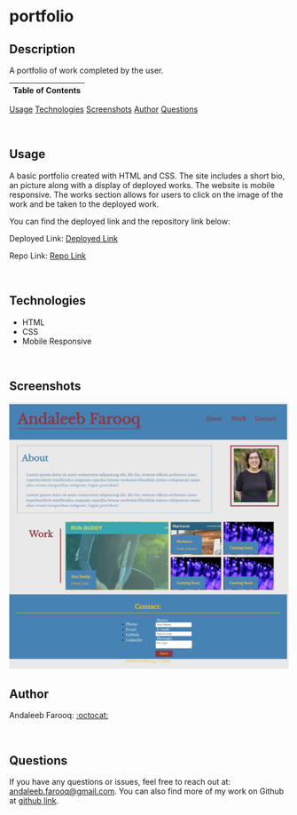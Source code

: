 # portfolio

## Description
A portfolio of work completed by the user.



Table of Contents |
-------------------|
[Usage](#Usage)
[Technologies](#Technologies)
[Screenshots](#Screenshots)
[Author](#Author)
[Questions](#Questions)

<br />

## Usage

A basic portfolio created with HTML and CSS. The site includes a short bio, an picture along with a display of deployed works. The website is mobile responsive. The works section allows for users to click on the image of the work and be taken to the deployed work.

You can find the deployed link and the repository link below:

Deployed Link: [Deployed Link](https://cerafinn.github.io/first-portfolio)

Repo Link: [Repo Link](https://github.com/cerafinn/first-portfolio)

<br />

## Technologies

* HTML
* CSS
* Mobile Responsive

<br />

## Screenshots

![IMG](./assets/images/portfolio-screenshot.png)

## Author

Andaleeb Farooq: [:octocat:](https://github.com/cerafinn)

<br />

## Questions

If you have any questions or issues, feel free to reach out at: andaleeb.farooq@gmail.com.
You can also find more of my work on Github at [github link](https://github.com/cerafinn).
